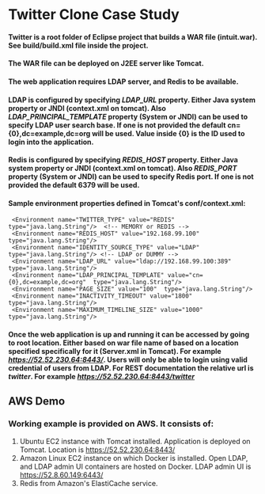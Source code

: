 # Twitter Clone Case Study

#### Twitter is a root folder of Eclipse project that builds a WAR file (<b>intuit.war</b>). See build/build.xml file inside the project.
#### The WAR file can be deployed on J2EE server like Tomcat.
#### The web application requires LDAP server, and Redis to be available.
#### LDAP is configured by specifying <b><i>LDAP_URL</i></b> property. Either Java system property or JNDI (context.xml on tomcat). Also <b><i>LDAP_PRINCIPAL_TEMPLATE</i></b> property (System or JNDI) can be used to specify LDAP user search base. If one is not provided the default <b>cn={0},dc=example,dc=org</b> will be used.  Value inside <b>{0}</b> is the ID used to login into the application.
#### Redis is configured by specifying <b><i>REDIS_HOST</i></b> property. Either  Java system property or JNDI (context.xml on tomcat).  Also <b><i>REDIS_PORT</i></b> property (System or JNDI) can be used to specify Redis port. If one is not provided the default <b>6379</b> will be used. 
#### Sample environment properties defined in Tomcat's conf/context.xml:
     <Environment name="TWITTER_TYPE" value="REDIS"  type="java.lang.String"/>  <!-- MEMORY or REDIS -->
     <Environment name="REDIS_HOST" value="192.168.99.100" type="java.lang.String"/> 	
     <Environment name="IDENTITY_SOURCE_TYPE" value="LDAP" type="java.lang.String"/> <!-- LDAP or DUMMY -->	
     <Environment name="LDAP_URL" value="ldap://192.168.99.100:389"  type="java.lang.String"/>
     <Environment name="LDAP_PRINCIPAL_TEMPLATE" value="cn={0},dc=example,dc=org"  type="java.lang.String"/>
     <Environment name="PAGE_SIZE" value="100"  type="java.lang.String"/>	
     <Environment name="INACTIVITY_TIMEOUT" value="1800"  type="java.lang.String"/>	
     <Environment name="MAXIMUM_TIMELINE_SIZE" value="1000"  type="java.lang.String"/>
     
#### Once the web application is up and running it can be accessed by going to root location. Either based on war file name of based on a location specified specifically for it (Server.xml in Tomcat).  For example <i>https://52.52.230.64:8443/</i>. Users will only be able to login using valid credential of users from LDAP.  For REST documentation the relative url is <i>twitter</i>. For example  <i>https://52.52.230.64:8443/twitter</i>

## AWS Demo

### Working example is provided on AWS. It consists of:
1. Ubuntu EC2 instance with Tomcat installed. Application is deployed on Tomcat.  Location is https://52.52.230.64:8443/
2. Amazon Linux EC2 instance on which Docker is installed. Open LDAP, and LDAP admin UI containers are hosted on Docker.  LDAP admin UI is https://52.8.60.149:6443/
3. Redis from Amazon's ElastiCache service.

